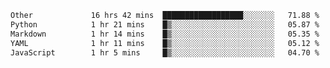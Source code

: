 <!--START_SECTION:waka-->

```txt
Other             16 hrs 42 mins  ██████████████████░░░░░░░   71.88 %
Python            1 hr 21 mins    █▒░░░░░░░░░░░░░░░░░░░░░░░   05.87 %
Markdown          1 hr 14 mins    █▒░░░░░░░░░░░░░░░░░░░░░░░   05.35 %
YAML              1 hr 11 mins    █▒░░░░░░░░░░░░░░░░░░░░░░░   05.12 %
JavaScript        1 hr 5 mins     █▒░░░░░░░░░░░░░░░░░░░░░░░   04.70 %
```

<!--END_SECTION:waka--> 
 
